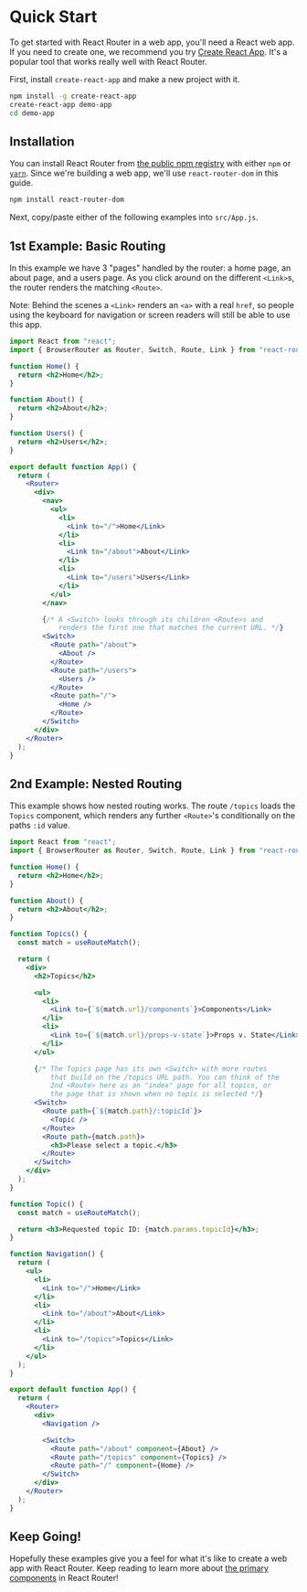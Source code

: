 # Quick Start

To get started with React Router in a web app, you'll need a React web app. If you need to create one, we recommend you try [Create React App](https://github.com/facebook/create-react-app). It's a popular tool that works really well with React Router.

First, install `create-react-app` and make a new project with it.

```sh
npm install -g create-react-app
create-react-app demo-app
cd demo-app
```

## Installation

You can install React Router from [the public npm registry](https://npm.im/react-router-dom) with either `npm` or [`yarn`](https://yarnpkg.com). Since we're building a web app, we'll use `react-router-dom` in this guide.

```sh
npm install react-router-dom
```

Next, copy/paste either of the following examples into `src/App.js`.

## 1st Example: Basic Routing

In this example we have 3 "pages" handled by the router: a home page, an about page, and a users page. As you click around on the different `<Link>`s, the router renders the matching `<Route>`.

Note: Behind the scenes a `<Link>` renders an `<a>` with a real `href`, so people using the keyboard for navigation or screen readers will still be able to use this app.

```jsx
import React from "react";
import { BrowserRouter as Router, Switch, Route, Link } from "react-router-dom";

function Home() {
  return <h2>Home</h2>;
}

function About() {
  return <h2>About</h2>;
}

function Users() {
  return <h2>Users</h2>;
}

export default function App() {
  return (
    <Router>
      <div>
        <nav>
          <ul>
            <li>
              <Link to="/">Home</Link>
            </li>
            <li>
              <Link to="/about">About</Link>
            </li>
            <li>
              <Link to="/users">Users</Link>
            </li>
          </ul>
        </nav>

        {/* A <Switch> looks through its children <Route>s and
            renders the first one that matches the current URL. */}
        <Switch>
          <Route path="/about">
            <About />
          </Route>
          <Route path="/users">
            <Users />
          </Route>
          <Route path="/">
            <Home />
          </Route>
        </Switch>
      </div>
    </Router>
  );
}
```

## 2nd Example: Nested Routing

This example shows how nested routing works. The route `/topics` loads the `Topics` component, which renders any further `<Route>`'s conditionally on the paths `:id` value.

```jsx
import React from "react";
import { BrowserRouter as Router, Switch, Route, Link } from "react-router-dom";

function Home() {
  return <h2>Home</h2>;
}

function About() {
  return <h2>About</h2>;
}

function Topics() {
  const match = useRouteMatch();

  return (
    <div>
      <h2>Topics</h2>

      <ul>
        <li>
          <Link to={`${match.url}/components`}>Components</Link>
        </li>
        <li>
          <Link to={`${match.url}/props-v-state`}>Props v. State</Link>
        </li>
      </ul>

      {/* The Topics page has its own <Switch> with more routes
          that build on the /topics URL path. You can think of the
          2nd <Route> here as an "index" page for all topics, or
          the page that is shown when no topic is selected */}
      <Switch>
        <Route path={`${match.path}/:topicId`}>
          <Topic />
        </Route>
        <Route path={match.path}>
          <h3>Please select a topic.</h3>
        </Route>
      </Switch>
    </div>
  );
}

function Topic() {
  const match = useRouteMatch();

  return <h3>Requested topic ID: {match.params.topicId}</h3>;
}

function Navigation() {
  return (
    <ul>
      <li>
        <Link to="/">Home</Link>
      </li>
      <li>
        <Link to="/about">About</Link>
      </li>
      <li>
        <Link to="/topics">Topics</Link>
      </li>
    </ul>
  );
}

export default function App() {
  return (
    <Router>
      <div>
        <Navigation />

        <Switch>
          <Route path="/about" component={About} />
          <Route path="/topics" component={Topics} />
          <Route path="/" component={Home} />
        </Switch>
      </div>
    </Router>
  );
}
```

## Keep Going!

Hopefully these examples give you a feel for what it's like to create a web app with React Router. Keep reading to learn more about [the primary components](primary-components.md) in React Router!
